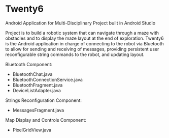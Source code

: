 # Twenty6

Android Application for Multi-Disciplinary Project built in Android Studio

Project is to build a robotic system that can navigate through a maze with obstacles and to display the maze layout at the end of exploration. Twenty6 is the Android application in charge of connecting to the robot via Bluetooth to allow for sending and receiving of messages, providing persistent user reconfigurable string commands to the robot, and updating layout.

Bluetooth Component:
- BluetoothChat.java 
- BluetoothConnectionService.java 
- BluetoothFragment.java
- DeviceListAdapter.java 

Strings Reconfiguration Component:
- MessagesFragment.java

Map Display and Controls Component:
- PixelGridView.java
